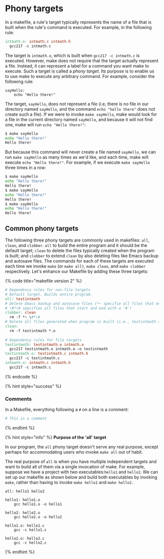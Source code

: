 # Phony targets

In a makefile, a rule's target typically represents the name of a file that is built when the rule's command is executed. For example, in the following rule:

```makefile
intmath.o: intmath.c intmath.h
  gcc217 -c intmath.c
```

The target is `intmath.o`, which is built when `gcc217 -c intmath.c` is executed. However, make does not require that the target actually represent a file. Instead, it can represent a label for a command you want make to execute. Such a target is called a _phony target_. Its purpose is to enable us to use make to execute any arbitrary command. For example, consider the following rule:

```
sayHello:
    echo "Hello there!" 
```

The target, `sayHello`, does not represent a file (i.e, there is no file in our directory named `sayHello`, and the command `echo "hello there"` does not create such a file). If we were to invoke `make sayHello`, make would look for a file in the current directory named `sayHello`, and because it will not find one, make will run `echo "Hello there!"`:

```bash
$ make sayHello
echo "Hello there!"
Hello there!
```

But because this command will never create a file named `sayHello`, we can run `make sayHello` as many times as we'd like, and each time, make will execute `echo "Hello there!"`. For example, if we execute `make sayHello` three times in a row:

```bash
$ make sayHello
echo "Hello there!"
Hello there!
$ make sayHello
echo "Hello there!"
Hello there!
$ make sayHello
echo "Hello there!"
Hello there!
```

## Common phony targets

The following three phony targets are commonly used in makefiles: `all`, `clean`, and `clobber`. `all` to build the entire program and it should be the default target; `clean` to delete the files typically created when the program is built; and `clobber` to extend `clean` by also deleting files like Emacs backup and autosave files. The commands for each of these targets are executed each time we invoke `make` (or `make all)`, `make clean`, and `make clobber` respectively. Let's enhance our Makefile by adding these three targets:&#x20;

{% code title="makefile version 2" %}
```makefile
# Dependency rules for non-file targets
# Default target. Builds entire program. 
all: testintmath
# Delete Emacs backup and autosave files (*~ specifie all files that end with a '~',
# \#*\# specifies all files that start and end with a '#')
clobber: clean
  rm -f *~ \#*\#
# Delete all files generated when program is built (i.e., testintmath and .o files)
clean:
  rm -f testintmath *.o
  
# Dependency rules for file targets
testintmath: testintmath.o intmath.o
  gcc217 testintmath.o intmath.o –o testintmath
testintmath.o: testintmath.c intmath.h
  gcc217 -c testintmath.c
intmath.o: intmath.c intmath.h
  gcc217 -c intmath.c
```
{% endcode %}

{% hint style="success" %}
### Comments

In a Makefile, everything following a `#` on a line is a comment:

```makefile
# This is a comment
```
{% endhint %}

{% hint style="info" %}
**Purpose of the 'all' target**

In our program, the `all` phony target doesn't serve any real purpose, except perhaps for accommodating users who invoke `make all` out of habit.&#x20;

The real purpose of `all` is when you have multiple independent targets and want to build all of them via a single invocation of make. For example, suppose we have a project with two executables:`hello1` and `hello2`. We can set up our makefile as shown below and build both executables by invoking `make`, rather than having to invoke `make hello1` and `make hello2.`

```
all: hello1 hello2

hello1: hello1.o
	gcc hello1.o -o hello1
	
hello2: hello2.o
	gcc hello2.o -o hello2

hello1.o: hello1.c
	gcc -c hello1.c

hello2.o: hello2.c
	gcc -c hello2.c
```
{% endhint %}
